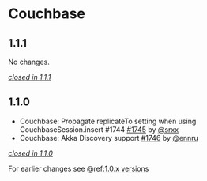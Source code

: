 # Couchbase

## 1.1.1

No changes.

[*closed in 1.1.1*](https://github.com/akka/alpakka/issues?q=is%3Aclosed+milestone%3A1.1.1+label%3Ap%3Acouchbase)


## 1.1.0

- Couchbase: Propagate replicateTo setting when using CouchbaseSession.insert #1744 [#1745](https://github.com/akka/alpakka/issues/1745) by [@srxx](https://github.com/srxx)
- Couchbase: Akka Discovery support [#1746](https://github.com/akka/alpakka/issues/1746) by [@ennru](https://github.com/ennru)

[*closed in 1.1.0*](https://github.com/akka/alpakka/issues?q=is%3Aclosed+milestone%3A1.1.0+label%3Ap%3Acouchbase)

For earlier changes see @ref:[1.0.x versions](../1.0.x/couchbase.md)
